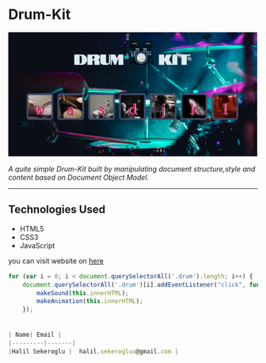 # Drum-Kit
![Drum-Kit](images/drum1.png)

*A quite simple Drum-Kit built by manipulating document structure,style and content based on Document Object Model.*  

---
## Technologies Used
-  HTML5 
-  CSS3
-  JavaScript 




you can visit website on [here](https://drum-kit-play.herokuapp.com/
"BLOG SITE") 

```javascript 
for (var i = 0; i < document.querySelectorAll('.drum').length; i++) {
    document.querySelectorAll('.drum')[i].addEventListener("click", function () {
        makeSound(this.innerHTML);
        makeAnimation(this.innerHTML);
    });


| Name| Email |
|---------|-------|
|Halil Sekeroglu |  halil.sekerogluu@gmail.com |



